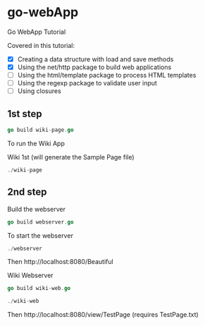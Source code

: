 # go-webApp

Go WebApp Tutorial

Covered in this tutorial:

-   [x] Creating a data structure with load and save methods
-   [x] Using the net/http package to build web applications
-   [ ] Using the html/template package to process HTML templates
-   [ ] Using the regexp package to validate user input
-   [ ] Using closures

## 1st step

```go
go build wiki-page.go
```

To run the Wiki App

Wiki 1st (will generate the Sample Page file)

```go
./wiki-page
```

## 2nd step

Build the webserver

```go
go build webserver.go
```

To start the webserver

```go
./webserver
```

Then http://localhost:8080/Beautiful

Wiki Webserver

```go
go build wiki-web.go
```

```go
./wiki-web
```

Then http://localhost:8080/view/TestPage
(requires TestPage.txt)
